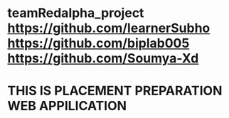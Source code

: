 # teamRedalpha_project   https://github.com/learnerSubho    https://github.com/biplab005      https://github.com/Soumya-Xd

# THIS IS PLACEMENT PREPARATION WEB APPILICATION
